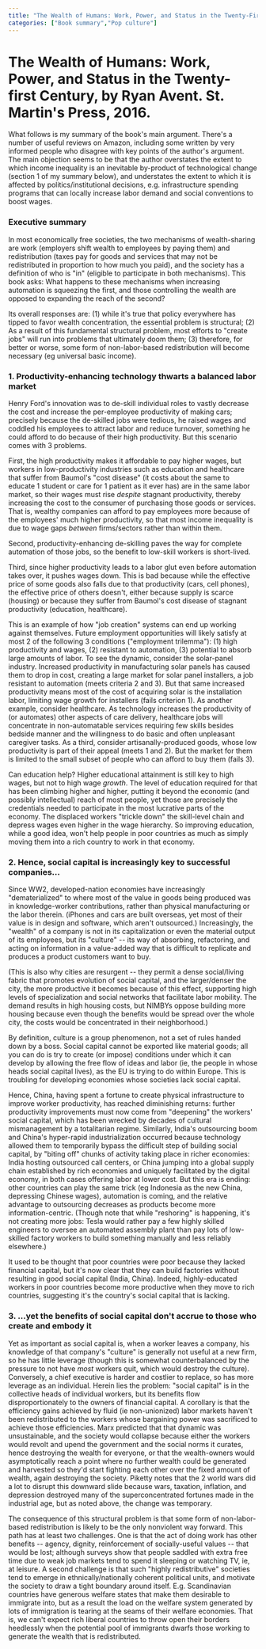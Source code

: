 ```yaml
---
title: "The Wealth of Humans: Work, Power, and Status in the Twenty-First Century"
categories: ["Book summary","Pop culture"]
---
```


# The Wealth of Humans: Work, Power, and Status in the Twenty-first Century, by Ryan Avent. St. Martin's Press, 2016.

What follows is my summary of the book's main argument. There's a
number of useful reviews on Amazon, including some written by very
informed people who disagree with key points of the author's
argument. The main objection seems to be that the author overstates
the extent to which income inequality is an inevitable by-product of
technological change (section 1 of my summary below), and understates
the extent to which it is affected by politics/institutional
decisions, e.g. infrastructure spending programs that can locally
increase labor demand and social conventions to boost wages. 

### Executive summary

In most economically free societies, the two mechanisms of
wealth-sharing are work (employers shift wealth to employees by paying
them) and redistribution (taxes pay for goods and services that may
not be redistributed in proportion to how much you paid), and the
society has a definition of who is "in" (eligible to participate in
both mechanisms). This book asks: What happens to these mechanisms
when increasing automation is squeezing the first, and those
controlling the wealth are opposed to expanding the reach of the
second?

Its overall responses are: (1) while it's true that policy everywhere
has tipped to favor wealth concentration, the essential problem is
structural; (2) As a result of this fundamental structural problem,
most efforts to "create jobs" will run into problems that ultimately
doom them; (3) therefore, for better or worse, some form of
non-labor-based redistribution will become necessary (eg universal
basic income).

### 1.  Productivity-enhancing technology thwarts a balanced labor market 

Henry Ford's innovation was to de-skill individual roles to vastly
decrease the cost and increase the per-employee productivity of making
cars; precisely because the de-skilled jobs were tedious, he raised
wages and coddled his employees to attract labor and reduce turnover,
something he could afford to do because of their high
productivity. But this scenario comes with 3 problems.

First, the high productivity makes it affordable to pay higher wages,
but workers in low-productivity industries such as education and
healthcare that suffer from Baumol's "cost disease" (it costs about
the same to educate 1 student or care for 1 patient as it ever has)
are in the same labor market, so their wages must rise *despite*
stagnant productivity, thereby increasing the cost to the consumer of
purchasing those goods or services. That is, wealthy companies can
afford to pay employees more because of the employees' much higher
productivity, so that most income inequality is due to wage gaps
*between* firms/sectors rather than within them.

Second, productivity-enhancing de-skilling paves the way for complete
automation of those jobs, so the benefit to low-skill workers is
short-lived.

Third, since higher productivity leads to a labor glut even before
automation takes over, it pushes wages down. This is bad because while
the effective price of some goods also falls due to that productivity
(cars, cell phones), the effective price of others doesn't, either
because supply is scarce (housing) or because they suffer from
Baumol's cost disease of stagnant productivity (education,
healthcare).

This is an example of how "job creation" systems can end up working
against themselves. Future employment opportunities will likely
satisfy at most 2 of the following 3 conditions ("employment
trilemma"): (1) high productivity and wages, (2) resistant to
automation, (3) potential to absorb large amounts of labor. To see the
dynamic, consider the solar-panel industry. Increased productivity in
manufacturing solar panels has caused them to drop in cost, creating a
large market for solar panel installers, a job resistant to automation
(meets criteria 2 and 3). But that same increased productivity means
most of the cost of acquiring solar is the installation labor,
limiting wage growth for installers (fails criterion 1). As another
example, consider healthcare. As technology increases the productivity
of (or automates) other aspects of care delivery, healthcare jobs will
concentrate in non-automatable services requiring few skills besides
bedside manner and the willingness to do basic and often unpleasant
caregiver tasks. As a third, consider artisanally-produced goods,
whose low productivity is part of their appeal (meets 1 and 2). But
the market for them is limited to the small subset of people who can
afford to buy them (fails 3).

Can education help? Higher educational attainment is still key to high
wages, but not to high wage *growth*. The level of education required
for that has been climbing higher and higher, putting it beyond the
economic (and possibly intellectual) reach of most people, yet those
are precisely the credentials needed to participate in the most
lucrative parts of the economy. The displaced workers "trickle down"
the skill-level chain and depress wages even higher in the wage
hierarchy. So improving education, while a good idea, won't help
people in poor countries as much as simply moving them into a rich
country to work in that economy.

### 2.  Hence, social capital is increasingly key to successful companies...

Since WW2, developed-nation economies have increasingly
"dematerialized" to where most of the value in goods being produced
was in knowledge-worker contributions, rather than physical
manufacturing or the labor therein. (iPhones and cars are built
overseas, yet most of their value is in design and software, which
aren't outsourced.) Increasingly, the "wealth" of a company is not in
its capitalization or even the material output of its employees, but
its "culture" -- its way of absorbing, refactoring, and acting on
information in a value-added way that is difficult to replicate and
produces a product customers want to buy.

(This is also why cities are resurgent -- they permit a dense
social/living fabric that promotes evolution of social capital, and
the larger/denser the city, the more productive it becomes because of
this effect, supporting high levels of specialization and social
networks that facilitate labor mobility. The demand results in high
housing costs, but NIMBYs oppose building more housing because even
though the benefits would be spread over the whole city, the costs
would be concentrated in their neighborhood.)

By definition, culture is a group phenomenon, not a set of rules
handed down by a boss. Social capital cannot be exported like material
goods; all you can do is try to create (or impose) conditions under
which it can develop by allowing the free flow of ideas and labor (ie,
the people in whose heads social capital lives), as the EU is trying
to do within Europe. This is troubling for developing economies whose
societies lack social capital.

Hence, China, having spent a fortune to create physical infrastructure
to improve worker productivity, has reached diminishing returns:
further productivity improvements must now come from "deepening" the
workers' social capital, which has been wrecked by decades of cultural
mismanagement by a totalitarian regime. Similarly, India's outsourcing
boom and China's hyper-rapid industrialization occurred because
technology allowed them to temporarily bypass the difficult step of
building social capital, by "biting off" chunks of activity taking
place in richer economies: India hosting outsourced call centers, or
China jumping into a global supply chain established by rich economies
and uniquely facilitated by the digital economy, in both cases
offering labor at lower cost. But this era is ending: other countries
can play the same trick (eg Indonesia as the new China, depressing
Chinese wages), automation is coming, and the relative advantage to
outsourcing decreases as products become more
information-centric. (Though note that while "reshoring" is happening,
it's not creating more jobs: Tesla would rather pay a few highly
skilled engineers to oversee an automated assembly plant than pay lots
of low-skilled factory workers to build something manually and less
reliably elsewhere.)

It used to be thought that poor countries were poor because they
lacked financial capital, but it's now clear that they can build
factories without resulting in good social capital (India,
China). Indeed, highly-educated workers in poor countries become more
productive when they move to rich countries, suggesting it's the
country's social capital that is lacking.

### 3.  ...yet the benefits of social capital don't accrue to those who create and embody it 

Yet as important as social capital is, when a worker leaves a company,
his knowledge of that company's "culture" is generally not useful at a
new firm, so he has little leverage (though this is somewhat
counterbalanced by the pressure to not have *most* workers quit, which
would destroy the culture). Conversely, a chief executive is harder
and costlier to replace, so has more leverage as an individual. Herein
lies the problem: "social capital" is in the collective heads of
individual workers, but its benefits flow disproportionately to the
owners of financial capital. A corollary is that the efficiency gains
achieved by fluid (ie non-unionized) labor markets haven't been
redistributed to the workers whose bargaining power was sacrificed to
achieve those efficiencies. Marx predicted that that dynamic was
unsustainable, and the society would collapse because either the
workers would revolt and upend the government and the social norms it
curates, hence destroying the wealth for everyone, or that the
wealth-owners would asymptotically reach a point where no further
wealth could be generated and harvested so they'd start fighting each
other over the fixed amount of wealth, again destroying the
society. Piketty notes that the 2 world wars did a lot to disrupt this
downward slide because wars, taxation, inflation, and depression
destroyed many of the superconcentrated fortunes made in the
industrial age, but as noted above, the change was temporary.

The consequence of this structural problem is that some form of
non-labor-based redistribution is likely to be the only nonviolent way
forward. This path has at least two challenges. One is that the act of
doing work has other benefits -- agency, dignity, reinforcement of
socially-useful values -- that would be lost; although surveys show
that people saddled with extra free time due to weak job markets tend
to spend it sleeping or watching TV, ie, at leisure. A second
challenge is that such "highly redistributive" societies tend to
emerge in ethnically/nationally coherent political units, and motivate
the society to draw a tight boundary around itself. E.g. Scandinavian
countries have generous welfare states that make them desirable to
immigrate into, but as a result the load on the welfare system
generated by lots of immigration is tearing at the seams of their
welfare economies. That is, we can't expect rich liberal countries to
throw open their borders heedlessly when the potential pool of
immigrants dwarfs those working to generate the wealth that is
redistributed.
